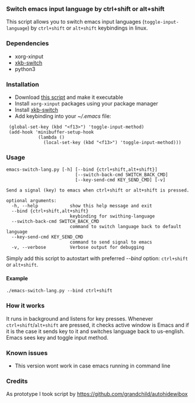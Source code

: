 ### Switch emacs input language by ctrl+shift or alt+shift

This script allows you to switch emacs input languages (`toggle-input-language`)
by `ctrl+shift` or `alt+shift` keybindings in linux.

### Dependencies

 * xorg-xinput
 * [xkb-switch](https://github.com/ierton/xkb-switch)
 * python3

### Installation
 * Download [this script](emacs-switch-lang.py) and make it executable
 * Install `xorg-xinput` packages using your package manager
 * Install [xkb-switch](https://github.com/ierton/xkb-switch)
 * Add keybinding into your *~/.emacs* file:
``` emacs-lisp
 (global-set-key (kbd "<f13>") 'toggle-input-method)
 (add-hook 'minibuffer-setup-hook
            (lambda ()
              (local-set-key (kbd "<f13>") 'toggle-input-method)))
```

### Usage

```
emacs-switch-lang.py [-h] [--bind {ctrl+shift,alt+shift}]
                          [--switch-back-cmd SWITCH_BACK_CMD]
                          [--key-send-cmd KEY_SEND_CMD] [-v]

Send a signal (key) to emacs when ctrl+shift or alt+shift is pressed.

optional arguments:
  -h, --help            show this help message and exit
  --bind {ctrl+shift,alt+shift}
                        keybinding for swithing-language
  --switch-back-cmd SWITCH_BACK_CMD
                        command to switch language back to default language
  --key-send-cmd KEY_SEND_CMD
                        command to send signal to emacs
  -v, --verbose         Verbose output for debugging
```

Simply add this script to autostart with preferred *--bind* option: `ctrl+shift` or `alt+shift`.

#### Example

``` shell
./emacs-switch-lang.py --bind ctrl+shift
```

### How it works

It runs in background and listens for key presses. Whenever
`ctrl+shift`/`alt+shift` are pressed, it checks active window is Emacs and if it
is the case it sends *<f13>* key to it and switches language back to us-english.
Emacs sees *<f13>* key and toggle input method.

### Known issues

 * This version wont work in case emacs running in command line

### Credits

As prototype I took script by https://github.com/grandchild/autohidewibox
